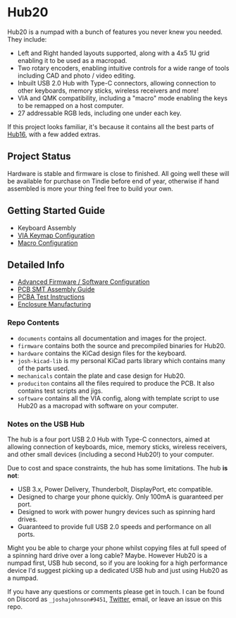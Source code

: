 # Hub20

Hub20 is a numpad with a bunch of features you never knew you needed. They include:

- Left and Right handed layouts supported, along with a 4x5 1U grid enabling it to be used as a macropad.
- Two rotary encoders, enabling intuitive controls for a wide range of tools including CAD and photo / video editing.
- Inbuilt USB 2.0 Hub with Type-C connectors, allowing connection to other keyboards, memory sticks, wireless receivers and more!
- VIA and QMK compatibility, including a "macro" mode enabling the keys to be remapped on a host computer.
- 27 addressable RGB leds, including one under each key.

If this project looks familiar, it's because it contains all the best parts of [Hub16](https://github.com/joshajohnson/Hub16), with a few added extras.

## Project Status

Hardware is stable and firmware is close to finished. All going well these will be available for purchase on Tindie before end of year, otherwise if hand assembled is more your thing feel free to build your own.

## Getting Started Guide

- Keyboard Assembly
- [VIA Keymap Configuration](documents/via.md)
- [Macro Configuration](documents/macro.md)

## Detailed Info

- [Advanced Firmware / Software Configuration](documents/advanced-config.md)
- [PCB SMT Assembly Guide](documents/pcba.md)
- [PCBA Test Instructions](documents/test.md)
- [Enclosure Manufacturing](documents/enclosure.md)

### Repo Contents

- `documents` contains all documentation and images for the project. 
- `firmware` contains both the source and precompiled binaries for Hub20.
- `hardware` contains the KiCad design files for the keyboard.
- `josh-kicad-lib` is my personal KiCad parts library which contains many of the parts used.
- `mechanicals` contain the plate and case design for Hub20.
- `produciton` contains all the files required to produce the PCB. It also contains test scripts and jigs.
- `software` contains all the VIA config, along with template script to use Hub20 as a macropad with software on your computer.

### Notes on the USB Hub

The hub is a four port USB 2.0 Hub with Type-C connectors, aimed at allowing connection of keyboards, mice, memory sticks, wireless receivers, and other small devices (including a second Hub20!)  to your computer.

Due to cost and space constraints, the hub has some limitations. The hub **is not**:

- USB 3.x, Power Delivery, Thunderbolt, DisplayPort, etc compatible. 
- Designed to charge your phone quickly. Only 100mA is guaranteed per port.
- Designed to work with power hungry devices such as spinning hard drives.
- Guaranteed to provide full USB 2.0 speeds and performance on all ports.

Might you be able to charge your phone whilst copying files at full speed of a spinning hard drive over a long cable? Maybe. However Hub20 is a numpad first, USB hub second, so if you are looking for a high performance device I'd suggest picking up a dedicated USB hub and just using Hub20 as a numpad.

If you have any questions or comments please get in touch. I can be found on Discord as `_joshajohnson#9451`, [Twitter](https://twitter.com/_joshajohnson), email, or leave an issue on this repo.
